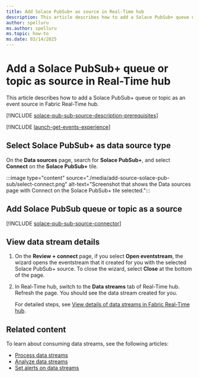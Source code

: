```yaml
---
title: Add Solace PubSub+ as source in Real-Time hub
description: This article describes how to add a Solace PubSub+ queue or topic as an event source in Fabric Real-Time hub.
author: spelluru
ms.author: spelluru
ms.topic: how-to
ms.date: 03/14/2025
---
```


# Add a Solace PubSub+ queue or topic as source in Real-Time hub
This article describes how to add a Solace PubSub+ queue or topic as an event source in Fabric Real-Time hub. 

[!INCLUDE [solace-pub-sub-source-description-prerequisites](../real-time-intelligence/event-streams/includes/solace-pub-sub-source-description-prerequisites.md)]

[!INCLUDE [launch-get-events-experience](./includes/launch-get-events-experience.md)]

## Select Solace PubSub+ as data source type
On the **Data sources** page, search for **Solace PubSub+**, and select **Connect** on the **Solace PubSub+** tile. 

:::image type="content" source="./media/add-source-solace-pub-sub/select-connect.png" alt-text="Screenshot that shows the Data sources page with Connect on the Solace PubSub+ tile selected.":::

## Add Solace PubSub queue or topic as a source
[!INCLUDE [solace-pub-sub-source-connector](../real-time-intelligence/event-streams/includes/solace-pub-sub-source-connector.md)]

## View data stream details

1. On the **Review + connect** page, if you select **Open eventstream**, the wizard opens the eventstream that it created for you with the selected Solace PubSub+ source. To close the wizard, select **Close** at the bottom of the page. 
1. In Real-Time hub, switch to the **Data streams** tab of Real-Time hub. Refresh the page. You should see the data stream created for you.

    For detailed steps, see [View details of data streams in Fabric Real-Time hub](view-data-stream-details.md).
 
## Related content
To learn about consuming data streams, see the following articles:

- [Process data streams](process-data-streams-using-transformations.md)
- [Analyze data streams](analyze-data-streams-using-kql-table-queries.md)
- [Set alerts on data streams](set-alerts-data-streams.md)
